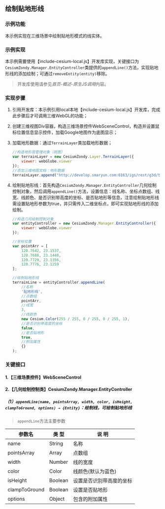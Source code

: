 ## 绘制贴地形线

### 示例功能

本示例实现在三维场景中绘制贴地形模式的线实体。

### 示例实现

本示例需要使用【include-cesium-local.js】开发库实现，关键接口为`CesiumZondy.Manager.EntityController`类提供的`appendLine()`方法，实现贴地形线的添加绘制；可通过`removeEntity(entity)`移除。

> 开发库使用请参见*首页-概述-原生JS调用*内容。

### 实现步骤

1. 引用开发库：本示例引用local本地【include-cesium-local.js】开发库，完成此步骤后才可调用三维WebGL的功能；

2. 创建三维视图Div容器，构造三维场景控件WebSceneControl，构造并设置鼠标位置信息显示控件，加载Google地图作为底图显示；

3. 加载地形数据：通过`TerrainLayer`类加载地形数据；

    ``` javascript
    //构造地形层管理对象（视图）
    var terrainLayer = new CesiumZondy.Layer.TerrainLayer({
        viewer: webGlobe.viewer
    });
    //添加三维地图文档：地形数据
    terrainLayer.append("http://develop.smaryun.com:6163/igs/rest/g3d/terrain", {});
    ```

3. 绘制贴地形线：首先构造`CesiumZondy.Manager.EntityController`几何绘制控制对象，然后调用`appendLine()`方法，设置信息：线名称、坐标点数组、线宽、线颜色、是否识别带高度的坐标、是否贴地形等信息，注意绘制贴地形线需设置贴地形参数为true，并只需传入二维坐标点，即可实现贴地形线的添加绘制。

    ``` javascript
    //构造几何绘制控制对象
    var entityController = new CesiumZondy.Manager.EntityController({
        viewer: webGlobe.viewer
    });

    //坐标位置
    var pointArr = [
        120.7642, 23.1537,
        120.7688, 23.1440,
        120.7729, 23.1356,
        120.7776, 23.1259
    ];

    //绘制贴地形线
    terrainLine = entityController.appendLine(
        //名称
        '贴地形线',
        //点数组
        pointArr,
        //线宽
        3,
        //线颜色
        new Cesium.Color(255 / 255, 0 / 255, 0 / 255, 1),
        //是否识别带高度的坐标
        false,
        //是否贴地形
        true,
        //附加属性
        {}
    );
    ```

### 关键接口

#### 1.【三维场景控件】WebSceneControl

#### 2.【几何绘制控制类】CesiumZondy.Manager.EntityController

##### （1）`appendLine(name, pointsArray, width, color, isHeight, clampToGround, options) → {Entity}`：绘制线，可绘制贴地形线

> `appendLine`方法主要参数

|参数名|类 型|说 明|
|-|-|-|
|name|String|名称|
|pointsArray|Array|点数组|
|width|Number|线的宽度|
|color|Color|线颜色(默认为蓝色)|
|isHeight|Boolean|设置是否识别带高度的坐标|
|clampToGround	|Boolean	|设置是否贴地形|
|options|Object|包含的附加属性|
